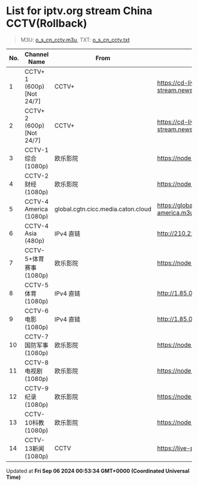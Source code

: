 # List for **iptv.org stream China CCTV**(Rollback)

> M3U: [o_s_cn_cctv.m3u](/o_s_cn_cctv.m3u), TXT: [o_s_cn_cctv.txt](/txt/o_s_cn_cctv.txt)

| No. | Channel Name | From | Source |
| --- | ------------ | ---- | ------ |
| 1 | CCTV+ 1 (600p) [Not 24/7] | CCTV+ | <https://cd-live-stream.news.cctvplus.com/live/smil:CHANNEL1.smil/playlist.m3u8> |
| 2 | CCTV+ 2 (600p) [Not 24/7] | CCTV+ | <https://cd-live-stream.news.cctvplus.com/live/smil:CHANNEL2.smil/playlist.m3u8> |
| 3 | CCTV-1综合 (1080p) | 欧乐影院 | <https://node1.olelive.com:6443/live/CCTV1HD/hls.m3u8> |
| 4 | CCTV-2财经 (1080p) | 欧乐影院 | <https://node1.olelive.com:6443/live/CCTV2HD/hls.m3u8> |
| 5 | CCTV-4 America (1080p) | global.cgtn.cicc.media.caton.cloud | <https://global.cgtn.cicc.media.caton.cloud/master/cgtn-america.m3u8> |
| 6 | CCTV-4 Asia (480p) | IPv4 直链 | <http://210.210.155.37/qwr9ew/s/s19/index.m3u8> |
| 7 | CCTV-5+体育赛事 (1080p) | 欧乐影院 | <https://node1.olelive.com:6443/live/CCTV5PHD/hls.m3u8> |
| 8 | CCTV-5体育 (1080p) | IPv4 直链 | <http://1.85.0.62:808/hls/503/index.m3u8> |
| 9 | CCTV-6电影 (1080p) | IPv4 直链 | <http://1.85.0.62:808/hls/6/index.m3u8> |
| 10 | CCTV-7国防军事 (1080p) | 欧乐影院 | <https://node1.olelive.com:6443/live/CCTV7HD/hls.m3u8> |
| 11 | CCTV-8电视剧 (1080p) | 欧乐影院 | <https://node1.olelive.com:6443/live/CCTV8HD/hls.m3u8> |
| 12 | CCTV-9纪录 (1080p) | 欧乐影院 | <https://node1.olelive.com:6443/live/CCTV9HD/hls.m3u8> |
| 13 | CCTV-10科教 (1080p) | 欧乐影院 | <https://node1.olelive.com:6443/live/CCTV10HD/hls.m3u8> |
| 14 | CCTV-13新闻 (1080p) | CCTV | <https://live-play.cctvnews.cctv.com/cctv/merge_cctv13.m3u8> |

Updated at **Fri Sep 06 2024 00:53:34 GMT+0000 (Coordinated Universal Time)**
